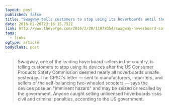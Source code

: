 ```yaml
---
layout: post 
published: false 
title: "Swagway tells customers to stop using its hoverboards until they're deemed safe" 
date: 2016-02-20T23:18:15.752Z 
link: http://www.theverge.com/2016/2/20/11079354/swagway-hoverboard-safety-notice-recall 
tags:
  - links
ogtype: article 
bodyclass: post 
---
```


> Swagway, one of the leading hoverboard sellers in the country, is telling customers to stop using its devices after the US Consumer Products Safety Commission deemed nearly all hoverboards unsafe yesterday. The CPSC's letter — sent to manufacturers, importers, and sellers of the self-balancing two-wheeled scooters — says the devices pose an "imminent hazard" and may be seized or recalled by the government. Anyone caught selling unlicensed hoverboards risks civil and criminal penalties, according to the US government.